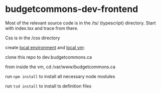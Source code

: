 # budgetcommons-dev-frontend

Most of the relevant source code is in the /ts/ (typescript) directory. Start with index.tsx and trace from there.

Css is in the /css directory

create [local environment](https://docs.google.com/document/d/1lc9OSeTJ732A2Gifnf7-h9WNfUqVNbXhsv7J7kBHMIw/edit) and [local vm](https://docs.google.com/document/d/1bYs32BH6GaT75d9PAceLrmhEdEjBu8vMCVKcxsXX2TM/edit): 

clone this repo to dev.budgetcommons.ca

from inside the vm, cd /var/www/budgetcommons.ca

run `npm install` to install all necessary node modules

run `tsd install` to install ts definition files

